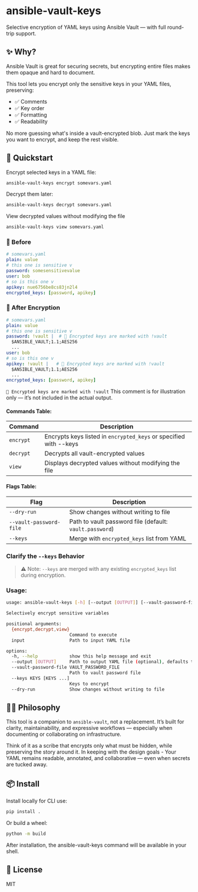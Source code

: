 # ansible-vault-keys

Selective encryption of YAML keys using Ansible Vault — with full round-trip support.

## ✨ Why?

Ansible Vault is great for securing secrets, but encrypting entire files makes them opaque and hard to document. 

This tool lets you encrypt only the sensitive keys in your YAML files, preserving:

- ✅ Comments
- ✅ Key order
- ✅ Formatting
- ✅ Readability

No more guessing what's inside a vault-encrypted blob. Just mark the keys you want to encrypt, and keep the rest visible.

## 🚀 Quickstart

Encrypt selected keys in a YAML file:

```bash
ansible-vault-keys encrypt somevars.yaml
```

Decrypt them later:
```bash
ansible-vault-keys decrypt somevars.yaml
```

View decrypted values without modifying the file
```bash
ansible-vault-keys view somevars.yaml
```

### 🧾 Before

```yaml
# somevars.yaml
plain: value
# this one is sensitive v
password: somesensitivevalue
user: bob
# so is this one v
apikey: nue6756be8cs83jn2l4
encrypted_keys: [password, apikey]
```

### 🔐 After Encryption

```yaml
# somevars.yaml
plain: value
# this one is sensitive v
password: !vault |  # 🔐 Encrypted keys are marked with !vault
  $ANSIBLE_VAULT;1.1;AES256
  ...
user: bob
# so is this one v
apikey: !vault |   # 🔐 Encrypted keys are marked with !vault
  $ANSIBLE_VAULT;1.1;AES256
  ...
encrypted_keys: [password, apikey]
```

```🔐 Encrypted keys are marked with !vault``` This comment is for illustration only — it’s not included in the actual output.


#### Commands Table:
| Command | Description |
|--------|-------------|
| `encrypt` | Encrypts keys listed in `encrypted_keys` or specified with --keys  |
| `decrypt` | Decrypts all vault-encrypted values |
| `view` | Displays decrypted values without modifying the file |

#### Flags Table:
| Flag | Description |
|------|-------------|
| `--dry-run` | Show changes without writing to file |
| `--vault-password-file` | Path to vault password file (default: `vault.password`) |
| `--keys` | Merge with `encrypted_keys` list from YAML |

### **Clarify the `--keys` Behavior**

> ⚠️ Note: `--keys` are merged with any existing `encrypted_keys` list during encryption.

### Usage:
```bash
usage: ansible-vault-keys [-h] [--output [OUTPUT]] [--vault-password-file VAULT_PASSWORD_FILE] [--keys KEYS [KEYS ...]] [--dry-run] {encrypt,decrypt,view} input

Selectively encrypt sensitive variables

positional arguments:
  {encrypt,decrypt,view}
                        Command to execute
  input                 Path to input YAML file

options:
  -h, --help            show this help message and exit
  --output [OUTPUT]     Path to output YAML file (optional), defaults to input file, will clobber without warning
  --vault-password-file VAULT_PASSWORD_FILE
                        Path to vault password file
  --keys KEYS [KEYS ...]
                        Keys to encrypt
  --dry-run             Show changes without writing to file
```


## 🧙‍♂️ Philosophy

This tool is a companion to `ansible-vault`, not a replacement. It’s built for clarity, maintainability, and expressive workflows — especially when documenting or collaborating on infrastructure.

Think of it as a scribe that encrypts only what must be hidden, while preserving the story around it. In keeping with the design goals - Your YAML remains readable, annotated, and collaborative — even when secrets are tucked away.

## 📦 Install

Install locally for CLI use:
```bash
pip install .
```

Or build a wheel:
```bash
python -m build
```

After installation, the ansible-vault-keys command will be available in your shell.

## 📝 License
MIT
